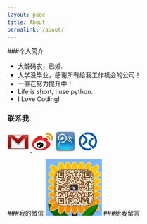 ```yaml
---
layout: page
title: About
permalink: /about/
---
```

###个人简介
* 大龄码农，已婚.
* 大学没毕业，感谢所有给我工作机会的公司！
* 一直在努力提升中！
* Life is short, I use python.
* I Love Coding!

### 联系我
<p><a href="mailto:arcgis@qq.com"><img src="/images/gmail.png" alt="我的邮箱"></a>&nbsp;<a target="__blank" href="http://weibo.com/zhuangyancn">
<img src="/images/sina.png" alt="新浪微博"></a>&nbsp;<a target="__blank" href="http://t.qq.com/powering"><img src="/images/tencent.jpg" alt="腾讯微博"></a>&nbsp;<a target="__blank" href="http://xueqiu.com/1252578619"><img src="/images/xueqiu.png" width="48px" height="48px" alt="我的雪球"></a>
<br/>
</p>

###我的微信
<img src="/images/mmqrcode1432452023005.png" width="128px" height="128px" alt="我的微信" />
###给我留言
<div class="ds-thread" data-thread-key="about_zhuangyan" data-title="about" data-url="/about/"></div>
<script type="text/javascript">
var duoshuoQuery = {short_name:"zhuangyan"};
	(function() {
		var ds = document.createElement('script');
		ds.type = 'text/javascript';ds.async = true;
		ds.src = (document.location.protocol == 'https:' ? 'https:' : 'http:') + '//static.duoshuo.com/embed.js';
		ds.charset = 'UTF-8';
		(document.getElementsByTagName('head')[0] 
		 || document.getElementsByTagName('body')[0]).appendChild(ds);
})();
</script>